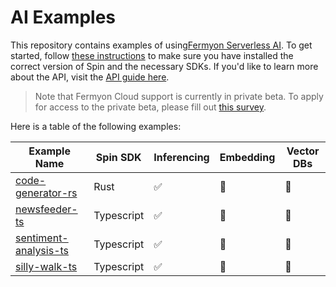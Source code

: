 # AI Examples

This repository contains examples of using[Fermyon Serverless AI](https://developer.fermyon.com/cloud/serverless-ai). To get started, follow [these instructions](https://developer.fermyon.com/spin/serverless-ai-tutorial) to make sure you have installed the correct version of Spin and the necessary SDKs. If you'd like to learn more about the API, visit the [API guide here](https://developer.fermyon.com/spin/serverless-ai-api-guide).

> Note that Fermyon Cloud support is currently in private beta. To apply for access to the private beta, please fill out [this survey](https://fibsu0jcu2g.typeform.com/serverless-ai?utm_source=xxxxx&utm_medium=xxxxx&utm_campaign=xxxxx#hubspot_utk=xxxxx&hubspot_page_name=xxxxx&hubspot_page_url=xxxxx). 

Here is a table of the following examples:

| Example Name  | Spin SDK           |  Inferencing     |  Embedding    | Vector DBs |
| ------------- | ------------- | ------------- | ------------- | ------------- |
| [code-generator-rs](./code-generator-rs/)  | Rust  |  :white_check_mark:  | :red_circle:  |  :red_circle:  |
| [newsfeeder-ts](./newsfeeder-ts/)  | Typescript  |   :white_check_mark:  | :red_circle:  |  :red_circle:  |
| [sentiment-analysis-ts](./sentiment-analysis-ts/)  |  Typescript | :white_check_mark:  | :red_circle:  |  :red_circle:  |
| [silly-walk-ts](./silly-walk-ts/)  | Typescript | :white_check_mark:  | :red_circle:  |  :red_circle:  |